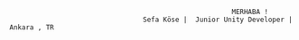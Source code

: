                                                            MERHABA !
                                     Sefa Köse |  Junior Unity Developer | Ankara , TR
                                           
